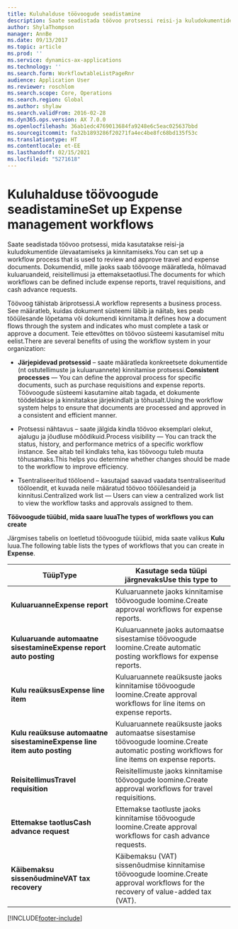 ```yaml
---
title: Kuluhalduse töövoogude seadistamine
description: Saate seadistada töövoo protsessi reisi-ja kuludokumentide ülevaatamiseks ja kinnitamiseks.
author: ShylaThompson
manager: AnnBe
ms.date: 09/13/2017
ms.topic: article
ms.prod: ''
ms.service: dynamics-ax-applications
ms.technology: ''
ms.search.form: WorkflowtableListPageRnr
audience: Application User
ms.reviewer: roschlom
ms.search.scope: Core, Operations
ms.search.region: Global
ms.author: shylaw
ms.search.validFrom: 2016-02-28
ms.dyn365.ops.version: AX 7.0.0
ms.openlocfilehash: 36ab1edc4769013684fa9248e6c5eac025637bbd
ms.sourcegitcommit: fa32b1893286f20271fa4ec4be8fc68bd135f53c
ms.translationtype: HT
ms.contentlocale: et-EE
ms.lasthandoff: 02/15/2021
ms.locfileid: "5271618"
---
```

# <a name="set-up-expense-management-workflows"></a><span data-ttu-id="15572-103">Kuluhalduse töövoogude seadistamine</span><span class="sxs-lookup"><span data-stu-id="15572-103">Set up Expense management workflows</span></span>

<span data-ttu-id="15572-104">Saate seadistada töövoo protsessi, mida kasutatakse reisi-ja kuludokumentide ülevaatamiseks ja kinnitamiseks.</span><span class="sxs-lookup"><span data-stu-id="15572-104">You can set up a workflow process that is used to review and approve travel and expense documents.</span></span> <span data-ttu-id="15572-105">Dokumendid, mille jaoks saab töövooge määratleda, hõlmavad kuluaruandeid, reisitellimusi ja ettemaksetaotlusi.</span><span class="sxs-lookup"><span data-stu-id="15572-105">The documents for which workflows can be defined include expense reports, travel requisitions, and cash advance requests.</span></span>

<span data-ttu-id="15572-106">Töövoog tähistab äriprotsessi.</span><span class="sxs-lookup"><span data-stu-id="15572-106">A workflow represents a business process.</span></span> <span data-ttu-id="15572-107">See määratleb, kuidas dokument süsteemi läbib ja näitab, kes peab tööülesande lõpetama või dokumendi kinnitama.</span><span class="sxs-lookup"><span data-stu-id="15572-107">It defines how a document flows through the system and indicates who must complete a task or approve a document.</span></span> <span data-ttu-id="15572-108">Teie ettevõttes on töövoo süsteemi kasutamisel mitu eelist.</span><span class="sxs-lookup"><span data-stu-id="15572-108">There are several benefits of using the workflow system in your organization:</span></span>

-   <span data-ttu-id="15572-109">**Järjepidevad protsessid** – saate määratleda konkreetsete dokumentide (nt ostutellimuste ja kuluaruannete) kinnitamise protsessi.</span><span class="sxs-lookup"><span data-stu-id="15572-109">**Consistent processes** — You can define the approval process for specific documents, such as purchase requisitions and expense reports.</span></span> <span data-ttu-id="15572-110">Töövoogude süsteemi kasutamine aitab tagada, et dokumente töödeldakse ja kinnitatakse järjekindlalt ja tõhusalt.</span><span class="sxs-lookup"><span data-stu-id="15572-110">Using the workflow system helps to ensure that documents are processed and approved in a consistent and efficient manner.</span></span>

-   <span data-ttu-id="15572-111">Protsessi nähtavus – saate jälgida kindla töövoo eksemplari olekut, ajalugu ja jõudluse mõõdikuid.</span><span class="sxs-lookup"><span data-stu-id="15572-111">Process visibility — You can track the status, history, and performance metrics of a specific workflow instance.</span></span> <span data-ttu-id="15572-112">See aitab teil kindlaks teha, kas töövoogu tuleb muuta tõhusamaks.</span><span class="sxs-lookup"><span data-stu-id="15572-112">This helps you determine whether changes should be made to the workflow to improve efficiency.</span></span>

-   <span data-ttu-id="15572-113">Tsentraliseeritud tööloend – kasutajad saavad vaadata tsentraliseeritud tööloendit, et kuvada neile määratud töövoo tööülesandeid ja kinnitusi.</span><span class="sxs-lookup"><span data-stu-id="15572-113">Centralized work list — Users can view a centralized work list to view the workflow tasks and approvals assigned to them.</span></span> 

<span data-ttu-id="15572-114">**Töövoogude tüübid, mida saare luua**</span><span class="sxs-lookup"><span data-stu-id="15572-114">**The types of workflows you can create**</span></span>

<span data-ttu-id="15572-115">Järgmises tabelis on loetletud töövoogude tüübid, mida saate valikus **Kulu** luua.</span><span class="sxs-lookup"><span data-stu-id="15572-115">The following table lists the types of workflows that you can create in **Expense**.</span></span>


|              <span data-ttu-id="15572-116"><strong>Tüüp</strong></span><span class="sxs-lookup"><span data-stu-id="15572-116"><strong>Type</strong></span></span>              |                   <span data-ttu-id="15572-117"><strong>Kasutage seda tüüpi järgnevaks</strong></span><span class="sxs-lookup"><span data-stu-id="15572-117"><strong>Use this type to</strong></span></span>                   |
|-------------------------------------------------|-----------------------------------------------------------------------|
|         <span data-ttu-id="15572-118"><strong>Kuluaruanne</strong></span><span class="sxs-lookup"><span data-stu-id="15572-118"><strong>Expense report</strong></span></span>         |            <span data-ttu-id="15572-119">Kuluaruannete jaoks kinnitamise töövoogude loomine.</span><span class="sxs-lookup"><span data-stu-id="15572-119">Create approval workflows for expense reports.</span></span>             |
|  <span data-ttu-id="15572-120"><strong>Kuluaruande automaatne sisestamine</strong></span><span class="sxs-lookup"><span data-stu-id="15572-120"><strong>Expense report auto posting</strong></span></span>   |        <span data-ttu-id="15572-121">Kuluaruannete jaoks automaatse sisestamise töövoogude loomine.</span><span class="sxs-lookup"><span data-stu-id="15572-121">Create automatic posting workflows for expense reports.</span></span>        |
|       <span data-ttu-id="15572-122"><strong>Kulu reaüksus</strong></span><span class="sxs-lookup"><span data-stu-id="15572-122"><strong>Expense line item</strong></span></span>        |     <span data-ttu-id="15572-123">Kuluaruannete reaüksuste jaoks kinnitamise töövoogude loomine.</span><span class="sxs-lookup"><span data-stu-id="15572-123">Create approval workflows for line items on expense reports.</span></span>      |
| <span data-ttu-id="15572-124"><strong>Kulu reaüksuse automaatne sisestamine</strong></span><span class="sxs-lookup"><span data-stu-id="15572-124"><strong>Expense line item auto posting</strong></span></span> | <span data-ttu-id="15572-125">Kuluaruannete reaüksuste jaoks automaatse sisestamise töövoogude loomine.</span><span class="sxs-lookup"><span data-stu-id="15572-125">Create automatic posting workflows for line items on expense reports.</span></span> |
|       <span data-ttu-id="15572-126"><strong>Reisitellimus</strong></span><span class="sxs-lookup"><span data-stu-id="15572-126"><strong>Travel requisition</strong></span></span>       |          <span data-ttu-id="15572-127">Reisitellimuste jaoks kinnitamise töövoogude loomine.</span><span class="sxs-lookup"><span data-stu-id="15572-127">Create approval workflows for travel requisitions.</span></span>           |
|      <span data-ttu-id="15572-128"><strong>Ettemakse taotlus</strong></span><span class="sxs-lookup"><span data-stu-id="15572-128"><strong>Cash advance request</strong></span></span>      |         <span data-ttu-id="15572-129">Ettemakse taotluste jaoks kinnitamise töövoogude loomine.</span><span class="sxs-lookup"><span data-stu-id="15572-129">Create approval workflows for cash advance requests.</span></span>          |
|        <span data-ttu-id="15572-130"><strong>Käibemaksu sissenõudmine</strong></span><span class="sxs-lookup"><span data-stu-id="15572-130"><strong>VAT tax recovery</strong></span></span>        | <span data-ttu-id="15572-131">Käibemaksu (VAT) sissenõudmise kinnitamise töövoogude loomine.</span><span class="sxs-lookup"><span data-stu-id="15572-131">Create approval workflows for the recovery of value-added tax (VAT).</span></span>  |



[!INCLUDE[footer-include](../includes/footer-banner.md)]